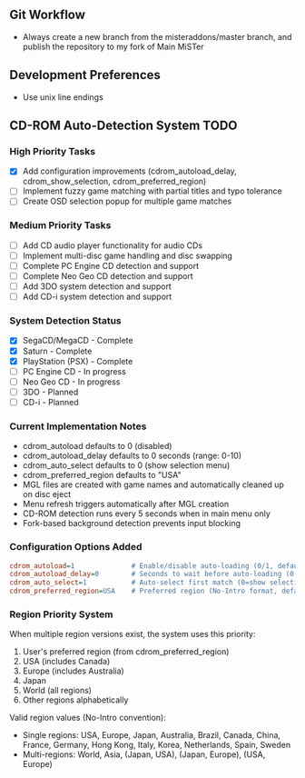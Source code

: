 ## Git Workflow
- Always create a new branch from the misteraddons/master branch, and publish the repository to my fork of Main MiSTer

## Development Preferences
- Use unix line endings

## CD-ROM Auto-Detection System TODO

### High Priority Tasks
- [x] Add configuration improvements (cdrom_autoload_delay, cdrom_show_selection, cdrom_preferred_region)
- [ ] Implement fuzzy game matching with partial titles and typo tolerance
- [ ] Create OSD selection popup for multiple game matches

### Medium Priority Tasks
- [ ] Add CD audio player functionality for audio CDs
- [ ] Implement multi-disc game handling and disc swapping
- [ ] Complete PC Engine CD detection and support
- [ ] Complete Neo Geo CD detection and support
- [ ] Add 3DO system detection and support
- [ ] Add CD-i system detection and support

### System Detection Status
- [x] SegaCD/MegaCD - Complete
- [x] Saturn - Complete
- [x] PlayStation (PSX) - Complete
- [ ] PC Engine CD - In progress
- [ ] Neo Geo CD - In progress
- [ ] 3DO - Planned
- [ ] CD-i - Planned

### Current Implementation Notes
- cdrom_autoload defaults to 0 (disabled)
- cdrom_autoload_delay defaults to 0 seconds (range: 0-10)
- cdrom_auto_select defaults to 0 (show selection menu)
- cdrom_preferred_region defaults to "USA"
- MGL files are created with game names and automatically cleaned up on disc eject
- Menu refresh triggers automatically after MGL creation
- CD-ROM detection runs every 5 seconds when in main menu only
- Fork-based background detection prevents input blocking

### Configuration Options Added
```ini
cdrom_autoload=1              # Enable/disable auto-loading (0/1, default: 0)
cdrom_autoload_delay=0        # Seconds to wait before auto-loading (0-10, default: 0)
cdrom_auto_select=1           # Auto-select first match (0=show selection, 1=auto-select, default: 0)
cdrom_preferred_region=USA    # Preferred region (No-Intro format, default: USA)
```

### Region Priority System
When multiple region versions exist, the system uses this priority:
1. User's preferred region (from cdrom_preferred_region)
2. USA (includes Canada)
3. Europe (includes Australia)
4. Japan
5. World (all regions)
6. Other regions alphabetically

Valid region values (No-Intro convention):
- Single regions: USA, Europe, Japan, Australia, Brazil, Canada, China, France, Germany, Hong Kong, Italy, Korea, Netherlands, Spain, Sweden
- Multi-regions: World, Asia, (Japan, USA), (Japan, Europe), (USA, Europe)
